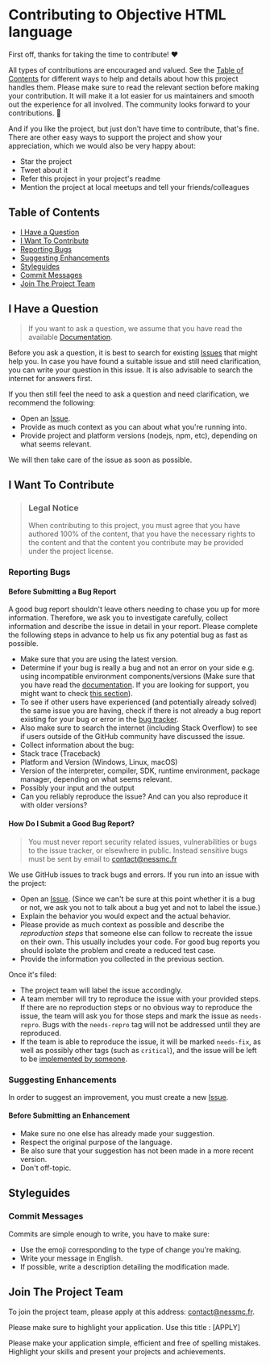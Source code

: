 # Contributing to Objective HTML language

First off, thanks for taking the time to contribute! ❤️

All types of contributions are encouraged and valued. See the
[Table of Contents](#table-of-contents) for different ways to help and details
about how this project handles them. Please make sure to read the relevant
section before making your contribution. It will make it a lot easier for us
maintainers and smooth out the experience for all involved. The community looks
forward to your contributions. 🎉

And if you like the project, but just don't have time to contribute, that's
fine. There are other easy ways to support the project and show your
appreciation, which we would also be very happy about:

-   Star the project
-   Tweet about it
-   Refer this project in your project's readme
-   Mention the project at local meetups and tell your friends/colleagues

## Table of Contents

-   [I Have a Question](#i-have-a-question)
-   [I Want To Contribute](#i-want-to-contribute)
-   [Reporting Bugs](#reporting-bugs)
-   [Suggesting Enhancements](#suggesting-enhancements)
-   [Styleguides](#styleguides)
-   [Commit Messages](#commit-messages)
-   [Join The Project Team](#join-the-project-team)

## I Have a Question

> If you want to ask a question, we assume that you have read the available
> [Documentation](https://github.com/Objective-HTML/objective-html/README.md).

Before you ask a question, it is best to search for existing
[Issues](https://github.com/Objective-HTML/objective-html/issues) that might help you. In
case you have found a suitable issue and still need clarification, you can write
your question in this issue. It is also advisable to search the internet for
answers first.

If you then still feel the need to ask a question and need clarification, we
recommend the following:

-   Open an [Issue](https://github.com/Objective-HTML/objective-html/issues/new).
-   Provide as much context as you can about what you're running into.
-   Provide project and platform versions (nodejs, npm, etc), depending on what
    seems relevant.

We will then take care of the issue as soon as possible.

## I Want To Contribute

> ### Legal Notice
>
> When contributing to this project, you must agree that you have authored 100%
> of the content, that you have the necessary rights to the content and that the
> content you contribute may be provided under the project license.

### Reporting Bugs

#### Before Submitting a Bug Report

A good bug report shouldn't leave others needing to chase you up for more
information. Therefore, we ask you to investigate carefully, collect information
and describe the issue in detail in your report. Please complete the following
steps in advance to help us fix any potential bug as fast as possible.

-   Make sure that you are using the latest version.
-   Determine if your bug is really a bug and not an error on your side e.g.
    using incompatible environment components/versions (Make sure that you have
    read the [documentation](https://github.com/Objective-HTML/objective-html/README.md). If
    you are looking for support, you might want to check
    [this section](#i-have-a-question)).
-   To see if other users have experienced (and potentially already solved) the
    same issue you are having, check if there is not already a bug report
    existing for your bug or error in the
    [bug tracker](https://github.com/Objective-HTML/objective-html/issues?q=label%3Abug).
-   Also make sure to search the internet (including Stack Overflow) to see if
    users outside of the GitHub community have discussed the issue.
-   Collect information about the bug:
-   Stack trace (Traceback)
-   Platform and Version (Windows, Linux, macOS)
-   Version of the interpreter, compiler, SDK, runtime environment, package
    manager, depending on what seems relevant.
-   Possibly your input and the output
-   Can you reliably reproduce the issue? And can you also reproduce it with
    older versions?

#### How Do I Submit a Good Bug Report?

> You must never report security related issues, vulnerabilities or bugs to the
> issue tracker, or elsewhere in public. Instead sensitive bugs must be sent by
> email to contact@nessmc.fr

We use GitHub issues to track bugs and errors. If you run into an issue with the
project:

-   Open an [Issue](https://github.com/Objective-HTML/objective-html/issues/new). (Since we
    can't be sure at this point whether it is a bug or not, we ask you not to
    talk about a bug yet and not to label the issue.)
-   Explain the behavior you would expect and the actual behavior.
-   Please provide as much context as possible and describe the _reproduction
    steps_ that someone else can follow to recreate the issue on their own. This
    usually includes your code. For good bug reports you should isolate the
    problem and create a reduced test case.
-   Provide the information you collected in the previous section.

Once it's filed:

-   The project team will label the issue accordingly.
-   A team member will try to reproduce the issue with your provided steps. If
    there are no reproduction steps or no obvious way to reproduce the issue,
    the team will ask you for those steps and mark the issue as `needs-repro`.
    Bugs with the `needs-repro` tag will not be addressed until they are
    reproduced.
-   If the team is able to reproduce the issue, it will be marked `needs-fix`,
    as well as possibly other tags (such as `critical`), and the issue will be
    left to be [implemented by someone](#your-first-code-contribution).

### Suggesting Enhancements

In order to suggest an improvement, you must create a new
[Issue](https://github.com/Objective-HTML/objective-html/issues/new).

#### Before Submitting an Enhancement

-   Make sure no one else has already made your suggestion.
-   Respect the original purpose of the language.
-   Be also sure that your suggestion has not been made in a more recent
    version.
-   Don't off-topic.

## Styleguides

### Commit Messages

Commits are simple enough to write, you have to make sure:

-   Use the emoji corresponding to the type of change you're making.
-   Write your message in English.
-   If possible, write a description detailing the modification made.

## Join The Project Team

To join the project team, please apply at this address: contact@nessmc.fr.

Please make sure to highlight your application. Use this title : [APPLY]
<github username>

Please make your application simple, efficient and free of spelling mistakes.
Highlight your skills and present your projects and achievements.
